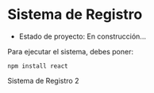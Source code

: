 <h1>Sistema de Registro</h1>

- Estado de proyecto: En construcción...

Para ejecutar el sistema, debes poner:

````npm install react````

Sistema de Registro 2
